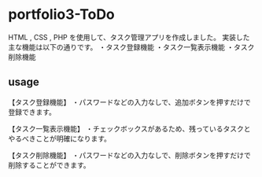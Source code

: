 # portfolio3-ToDo
HTML , CSS  , PHP を使用して、タスク管理アプリを作成しました。
実装した主な機能は以下の通りです。
・タスク登録機能
・タスク一覧表示機能
・タスク削除機能

## usage
【タスク登録機能】
・パスワードなどの入力なしで、追加ボタンを押すだけで登録できます。

【タスク一覧表示機能】
・チェックボックスがあるため、残っているタスクとやるべきことが明確になります。

【タスク削除機能】
・パスワードなどの入力なしで、削除ボタンを押すだけで削除することができます。
